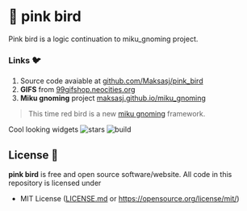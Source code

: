 # 🩷 pink bird

Pink bird is a logic continuation to miku_gnoming project. 

### Links 🐦
1. Source code avaiable at [github.com/Maksasj/pink_bird](https://github.com/Maksasj/pink_bird)
2. **GIFS** from [99gifshop.neocities.org](https://99gifshop.neocities.org/)
3. **Miku gnoming** project [maksasj.github.io/miku_gnoming](https://maksasj.github.io/miku_gnoming/)

> This time red bird is a new [miku gnoming](https://maksasj.github.io/miku_gnoming/) framework.

Cool looking widgets 
<img src="https://img.shields.io/github/stars/Maksasj/miku_gnoming" alt="stars">
<img src="https://img.shields.io/github/license/Maksasj/miku_gnoming" alt="build">

## License 🩷
**pink bird** is free and open source software/website. All code in this repository is licensed under
- MIT License ([LICENSE.md](https://github.com/Maksasj/pink_bird/blob/master/LICENSE.md) or https://opensource.org/license/mit/)